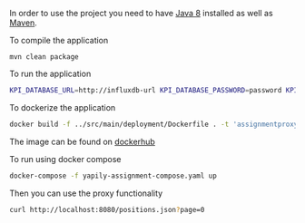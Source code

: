 In order to use the project you need to have [Java 8](https://www.oracle.com/technetwork/java/javase/overview/java8-2100321.html) installed as well as [Maven](http://maven.apache.org/).

To compile the application

```
mvn clean package
```

To run the application

```bash
KPI_DATABASE_URL=http://influxdb-url KPI_DATABASE_PASSWORD=password KPI_DATABASE_USERNAME=username mvn spring-boot:run
```

To dockerize the application

```bash
docker build -f ../src/main/deployment/Dockerfile . -t 'assignmentproxy:latest'
```

The image can be found on [dockerhub](https://hub.docker.com/r/yapilyassignment/assignmentproxy)

To run using docker compose

```bash
docker-compose -f yapily-assignment-compose.yaml up
```

Then you can use the proxy functionality

```bash
curl http://localhost:8080/positions.json?page=0
```